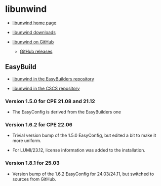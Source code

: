 # libunwind

-   [libunwind home page](https://www.nongnu.org/libunwind/)

-   [libunwind downloads](http://download.savannah.nongnu.org/releases/libunwind//)

-   [libunwind on GitHub](https://github.com/libunwind/libunwind)

    -   [GitHub releases](https://github.com/libunwind/libunwind/releases)


## EasyBuild

-   [libunwind in the EasyBuilders repository](https://github.com/easybuilders/easybuild-easyconfigs/tree/develop/easybuild/easyconfigs/l/libunwind)

-   [libunwind in the CSCS repository](https://github.com/eth-cscs/production/tree/master/easybuild/easyconfigs/l/libunwind)


### Version 1.5.0 for CPE 21.08 and 21.12

-   The EasyConfig is derived from the EasyBuilders one


### Version 1.6.2 for CPE 22.06

-   Trivial version bump of the 1.5.0 EasyConfig, but edited a bit to make it more
    uniform.

-   For LUMI/23.12, license information was added to the installation.


### Version 1.8.1 for 25.03 

-   Version bump of the 1.6.2 EasyConfig for 24.03/24.11, but switched to sources from 
    GitHub.
